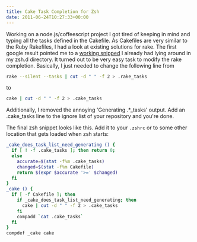 ```yaml
---
title: Cake Task Completion for Zsh
date: 2011-06-24T10:27:33+00:00
---
```

Working on a node.js/coffeescript project I got tired of keeping in
mind and typing all the tasks defined in the Cakefile. As Cakefiles are very
similar to the Ruby Rakefiles, I had a look at existing solutions for
rake. The first google result pointed me to a 
[working snipped](http://weblog.rubyonrails.org/2006/3/9/fast-rake-task-completion-for-zsh) I
already had lying around in my zsh.d directory. It turned out to be very
easy task to modify the rake completion.
Basically, I just needed to change the following line from

```bash
rake --silent --tasks | cut -d " " -f 2 > .rake_tasks
```

to

```bash
cake | cut -d " " -f 2 > .cake_tasks
```

Additionally, I removed the annoying 'Generating .\*_tasks' output. Add
an .cake_tasks line to the ignore list of your repository and you're
done.

The final zsh snippet looks like this. Add it to your `.zshrc` or to
some other location that gets loaded when zsh starts:

```bash
_cake_does_task_list_need_generating () {
  if [ ! -f .cake_tasks ]; then return 0;
  else
    accurate=$(stat -f%m .cake_tasks)
    changed=$(stat -f%m Cakefile)
    return $(expr $accurate '>=' $changed)
  fi
}
_cake () {
  if [ -f Cakefile ]; then
    if _cake_does_task_list_need_generating; then
      cake | cut -d " " -f 2 > .cake_tasks
    fi
    compadd `cat .cake_tasks`
  fi
}
compdef _cake cake
```
